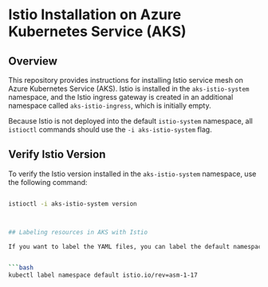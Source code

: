 # Istio Installation on Azure Kubernetes Service (AKS)

## Overview


This repository provides instructions for installing Istio service mesh on Azure Kubernetes Service (AKS). Istio is installed in the `aks-istio-system` namespace, and the Istio ingress gateway is created in an additional namespace called `aks-istio-ingress`, which is initially empty.

Because Istio is not deployed into the default `istio-system` namespace, all `istioctl` commands should use the `-i aks-istio-system` flag.

## Verify Istio Version

To verify the Istio version installed in the `aks-istio-system` namespace, use the following command:

```bash

istioctl -i aks-istio-system version



## Labeling resources in AKS with Istio

If you want to label the YAML files, you can label the default namespace (`default`) with a specific Istio revision. For example, to label with Istio revision "asm-1-17," use the following command:


```bash
kubectl label namespace default istio.io/rev=asm-1-17

